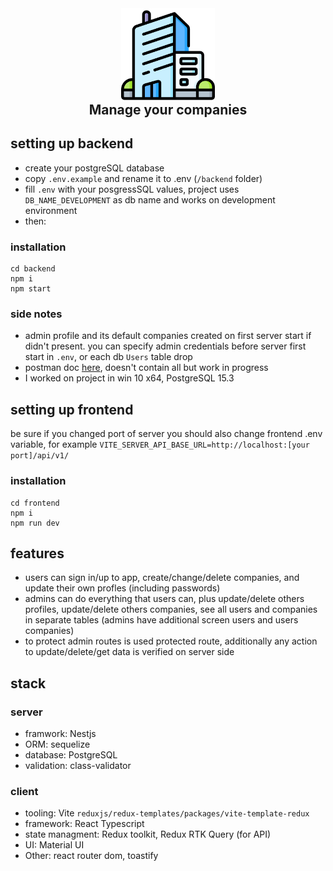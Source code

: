 <div align="center">
  <img src="logo.png" width="150" alt="myCompanies Logo" />
  <h2 align="center" style="margin-top: -3px">Manage your companies</h2>
</div>

## setting up backend

- create your postgreSQL database
- copy `.env.example` and rename it to .env (`/backend` folder)
- fill `.env` with your posgressSQL values, project uses `DB_NAME_DEVELOPMENT` as db name and works on development environment
- then:

### installation

```
cd backend
npm i
npm start
```

### side notes

- admin profile and its default companies created on first server start if didn't present. you can specify admin credentials before server first start in `.env`, or each db `Users` table drop
- postman doc [here](https://documenter.getpostman.com/view/27707755/2s9YeHarFW), doesn't contain all but work in progress
- I worked on project in win 10 x64, PostgreSQL 15.3

## setting up frontend

be sure if you changed port of server you should also change frontend .env variable, for example `VITE_SERVER_API_BASE_URL=http://localhost:[your port]/api/v1/`

### installation

```
cd frontend
npm i
npm run dev
```

## features

- users can sign in/up to app, create/change/delete companies, and update their own profles (including passwords)
- admins can do everything that users can, plus update/delete others profiles, update/delete others companies, see all users and companies in separate tables (admins have additional screen users and users companies)
- to protect admin routes is used protected route, additionally any action to update/delete/get data is verified on server side

## stack

### server

- framwork: Nestjs
- ORM: sequelize
- database: PostgreSQL
- validation: class-validator

### client

- tooling: Vite `reduxjs/redux-templates/packages/vite-template-redux`
- framework: React Typescript
- state managment: Redux toolkit, Redux RTK Query (for API)
- UI: Material UI
- Other: react router dom, toastify
